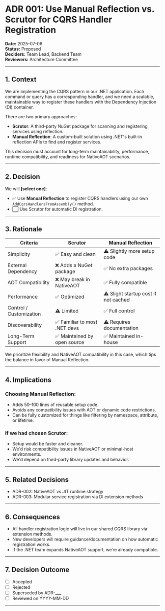 # ADR 001: Use Manual Reflection vs. Scrutor for CQRS Handler Registration

**Date:** 2025-07-06  
**Status:** Proposed  
**Deciders:** Team Lead, Backend Team  
**Reviewers:** Architecture Committee

---

## 1. Context

We are implementing the CQRS pattern in our .NET application. Each command or query has a corresponding handler, and we need a scalable, maintainable way to register these handlers with the Dependency Injection (DI) container.

There are two primary approaches:

- **Scrutor**: A third-party NuGet package for scanning and registering services using reflection.
- **Manual Reflection**: A custom-built solution using .NET's built-in reflection APIs to find and register services.

This decision must account for long-term maintainability, performance, runtime compatibility, and readiness for NativeAOT scenarios.

---

## 2. Decision

We will **[select one]**:

- ✅ Use **Manual Reflection** to register CQRS handlers using our own `AddCqrsHandlersFromAssembly()` method.
- ⬜ Use Scrutor for automatic DI registration.

---

## 3. Rationale

| Criteria                  | Scrutor                              | Manual Reflection                         |
|---------------------------|--------------------------------------|-------------------------------------------|
| Simplicity                | ✅ Easy and clean                     | ⚠️ Slightly more setup code               |
| External Dependency       | ❌ Adds a NuGet package               | ✅ No extra packages                       |
| AOT Compatibility         | ❌ May break in NativeAOT             | ✅ Fully compatible                        |
| Performance               | ✅ Optimized                          | ⚠️ Slight startup cost if not cached      |
| Control / Customization   | ⚠️ Limited                            | ✅ Full control                            |
| Discoverability           | ✅ Familiar to most .NET devs         | ⚠️ Requires documentation                 |
| Long-Term Support         | ✅ Maintained by open source          | ✅ Maintained in-house                     |

We prioritize flexibility and NativeAOT compatibility in this case, which tips the balance in favor of Manual Reflection.

---

## 4. Implications

### Choosing Manual Reflection:
- Adds 50–100 lines of reusable setup code.
- Avoids any compatibility issues with AOT or dynamic code restrictions.
- Can be fully customized for things like filtering by namespace, attribute, or lifetime.

### If we had chosen Scrutor:
- Setup would be faster and cleaner.
- We'd risk compatibility issues in NativeAOT or minimal-host environments.
- We'd depend on third-party library updates and behavior.

---

## 5. Related Decisions

- ADR-002: NativeAOT vs JIT runtime strategy
- ADR-003: Modular service registration via DI extension methods

---

## 6. Consequences

- All handler registration logic will live in our shared CQRS library via extension methods.
- New developers will require guidance/documentation on how automatic registration works.
- If the .NET team expands NativeAOT support, we’re already compatible.

---

## 7. Decision Outcome

- [ ] Accepted
- [ ] Rejected
- [ ] Superseded by ADR-___
- [ ] Reviewed on YYYY-MM-DD

---
